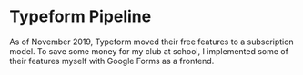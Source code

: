 # Typeform Pipeline

As of November 2019, Typeform moved their free features to a subscription model. To save some money for my club at school, I implemented some of their features myself with Google Forms as a frontend.